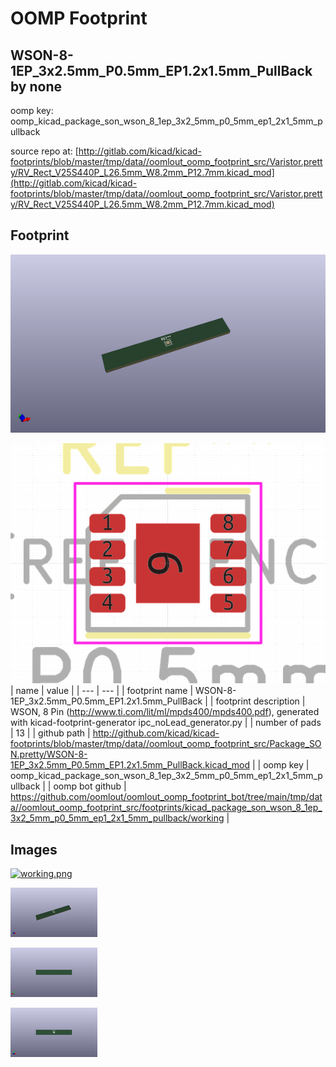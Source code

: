 # OOMP Footprint  
## WSON-8-1EP_3x2.5mm_P0.5mm_EP1.2x1.5mm_PullBack  by none  
  
oomp key: oomp_kicad_package_son_wson_8_1ep_3x2_5mm_p0_5mm_ep1_2x1_5mm_pullback  
  
source repo at: [http://gitlab.com/kicad/kicad-footprints/blob/master/tmp/data//oomlout_oomp_footprint_src/Varistor.pretty/RV_Rect_V25S440P_L26.5mm_W8.2mm_P12.7mm.kicad_mod](http://gitlab.com/kicad/kicad-footprints/blob/master/tmp/data//oomlout_oomp_footprint_src/Varistor.pretty/RV_Rect_V25S440P_L26.5mm_W8.2mm_P12.7mm.kicad_mod)  
## Footprint  
  
[![working_kicad_pcb_3d.png](working_kicad_pcb_3d_600.png)](working_kicad_pcb_3d.png)  
  
[![working.png](working_600.png)](working.png)  
| name | value | 
| --- | --- | 
| footprint name | WSON-8-1EP_3x2.5mm_P0.5mm_EP1.2x1.5mm_PullBack | 
| footprint description | WSON, 8 Pin (http://www.ti.com/lit/ml/mpds400/mpds400.pdf), generated with kicad-footprint-generator ipc_noLead_generator.py | 
| number of pads | 13 | 
| github path | http://github.com/kicad/kicad-footprints/blob/master/tmp/data//oomlout_oomp_footprint_src/Package_SON.pretty/WSON-8-1EP_3x2.5mm_P0.5mm_EP1.2x1.5mm_PullBack.kicad_mod | 
| oomp key | oomp_kicad_package_son_wson_8_1ep_3x2_5mm_p0_5mm_ep1_2x1_5mm_pullback | 
| oomp bot github | https://github.com/oomlout/oomlout_oomp_footprint_bot/tree/main/tmp/data//oomlout_oomp_footprint_src/footprints/kicad_package_son_wson_8_1ep_3x2_5mm_p0_5mm_ep1_2x1_5mm_pullback/working | 
## Images  
  
[![working.png](working_140.png)](working.png)  
  
[![working_kicad_pcb_3d.png](working_kicad_pcb_3d_140.png)](working_kicad_pcb_3d.png)  
  
[![working_kicad_pcb_3d_back.png](working_kicad_pcb_3d_back_140.png)](working_kicad_pcb_3d_back.png)  
  
[![working_kicad_pcb_3d_front.png](working_kicad_pcb_3d_front_140.png)](working_kicad_pcb_3d_front.png)  
